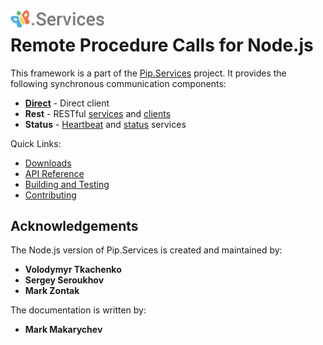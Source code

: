 # <img src="https://github.com/pip-services/pip-services/raw/master/design/Logo.png" alt="Pip.Services Logo" style="max-width:30%"> <br/> Remote Procedure Calls for Node.js

This framework is a part of the [Pip.Services](https://github.com/pip-services/pip-services) project.
It provides the following synchronous communication components:

- [**Direct**](https://rawgit.com/pip-services-node/pip-services-rpc-node/master/doc/api/classes/clients.directclient.html) - Direct client
- **Rest** - RESTful [services](https://rawgit.com/pip-services-node/pip-services-rpc-node/master/doc/api/classes/services.restservice.html) and [clients](https://rawgit.com/pip-services-node/pip-services-rpc-node/master/doc/api/classes/clients.restclient.html)
- **Status** - [Heartbeat](https://rawgit.com/pip-services-node/pip-services-rpc-node/master/doc/api/classes/services.heartbeatrestservice.html) and [status](https://rawgit.com/pip-services-node/pip-services-rpc-node/master/doc/api/classes/services.statusrestservice.html) services

Quick Links:

* [Downloads](https://github.com/pip-services-node/pip-services-rpc-node/blob/master/doc/Downloads.md)
* [API Reference](https://rawgit.com/pip-services-node/pip-services-rpc-node/master/doc/api/globals.html)
* [Building and Testing](https://github.com/pip-services/pip-services-rpc-node/blob/master/doc/Development.md)
* [Contributing](https://github.com/pip-services/pip-services-rpc-node/blob/master/doc/Development.md/#contrib)

## Acknowledgements

The Node.js version of Pip.Services is created and maintained by:
- **Volodymyr Tkachenko**
- **Sergey Seroukhov**
- **Mark Zontak**

The documentation is written by:
- **Mark Makarychev**
